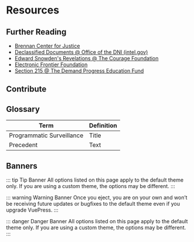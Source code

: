 # Resources

## Further Reading
- [Brennan Center for Justice](https://www.brennancenter.org/)
- [Declassified Documents @ Office of the DNI (intel.gov)](https://www.intel.gov/intel-vault)
- [Edward Snowden's Revelations @ The Courage Foundation](https://edwardsnowden.com/revelations/)
- [Electronic Frontier Foundation](https://www.eff.org/)
- [Section 215 @ The Demand Progress Education Fund](https://www.section215.org/)

## Contribute

## Glossary
| Term | Definition |
| ----------- | ----------- |
| Programmatic Surveillance | Title |
| Precedent | Text |

## Banners
::: tip Tip Banner
All options listed on this page apply to the default theme only. If you are using a custom theme, the options may be different.
:::

::: warning Warning Banner
Once you eject, you are on your own and won’t be receiving future updates or bugfixes to the default theme even if you upgrade VuePress. 
:::

::: danger Danger Banner
All options listed on this page apply to the default theme only. If you are using a custom theme, the options may be different.
:::